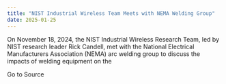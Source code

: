 ```yaml
---
title: "NIST Industrial Wireless Team Meets with NEMA Welding Group"
date: 2025-01-25
---
```


On November 18, 2024, the NIST Industrial Wireless Research Team, led by NIST research leader Rick Candell, met with the National Electrical Manufacturers Association (NEMA) arc welding group to discuss the impacts of welding equipment on the

Go to Source
